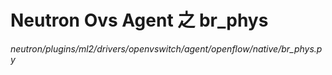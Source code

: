 # Neutron Ovs Agent 之 br_phys

*neutron/plugins/ml2/drivers/openvswitch/agent/openflow/native/br_phys.py*
